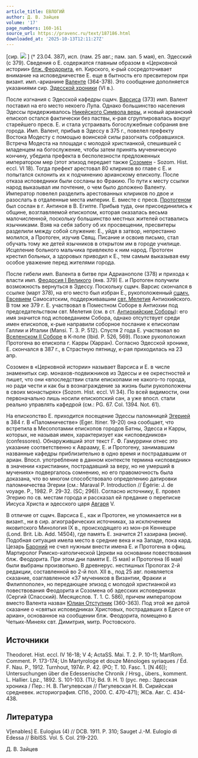 ```yaml
---
article_title: ЕВЛОГИЙ
author: Д. В. Зайцев
volume: '17'
page_numbers: 160-161
source_url: https://pravenc.ru/text/187186.html
downloaded_at: '2025-10-13T12:11:27Z'
---
```


[сир. ![](https://pravenc.ru/char/26094/nOx5cx5cGOcNx40/image.png) ] († 23.04. 387), исп. (пам. 25 авг.; пам. зап. 5 мая), еп. Эдесский (с 379). Сведения о Е. содержатся главным образом в «Церковной истории» [блж. Феодорита](<https://pravenc.ru/text/блж  Феодорита.html>), еп. Кирского, к-рый сосредоточивает внимание на исповедничестве Е. еще в бытность его пресвитером при визант. имп.-арианине [Валенте](https://pravenc.ru/text/Валенте.html) (364-378). Это сообщение дополняется указаниями сир. [Эдесской хроники](<https://pravenc.ru/text/Эдесской хроники.html>) (VI в.).

После изгнания с Эдесской кафедры сщмч. [Варсиса](https://pravenc.ru/text/Варсиса.html) (373) имп. Валент поставил на его место некоего Лупа. Однако большинство населения Эдессы придерживалось [Никейского Символа веры](<https://pravenc.ru/text/Никейский Символ веры.html>), и новый арианский епископ остался фактически без паствы, к-рая сгруппировалась вокруг старейшего пресв. Е. и стала устраивать богослужебные собрания вне города. Имп. Валент, прибыв в Эдессу в 375 г., повелел префекту Востока Модесту с помощью воинской силы разогнать собравшихся. Встреча Модеста на площади с молодой христианкой, спешившей с младенцем на богослужение, чтобы затем принять мученическую кончину, убедила префекта в бесполезности предложенных императором мер (этот эпизод передает также [Созомен](https://pravenc.ru/text/Созомен.html) - Sozom. Hist. eccl. VI 18). Тогда префект арестовал 80 клириков во главе с Е. и попытался склонить их к подчинению арианскому епископу. После отказа исповедники были сосланы во Фракию. По пути к месту ссылки народ выказывал им почтение, о чем было доложено Валенту. Император повелел разделить арестованных клириков по двое и разослать в отдаленные места империи. Е. вместе с пресв. [Протогеном](https://pravenc.ru/text/Протогеном.html) был сослан в г. Антиноя в В. Египте. Прибыв туда, они присоединились к общине, возглавляемой епископом, которая оказалась весьма малочисленной, поскольку большинство местных жителей оставались язычниками. Взяв на себя заботу об их просвещении, пресвитеры разделили между собой служение: Е., уйдя в затвор, непрестанно молился, а Протоген, изучив Свящ. Писание и освоив письмо, стал обучать тому же детей язычников в открытом им в городе училище. Исцеление больного мальчика привлекло к ним народ. Протоген крестил больных, а здоровых приводил к Е., тем самым выказывая ему особое уважение перед жителями города.

После гибели имп. Валента в битве при Адрианополе (378) и прихода к власти имп. [Феодосия I Великого](<https://pravenc.ru/text/Феодосия I Великого.html>) (янв. 379) Е. и Протоген получили возможность вернуться в Эдессу. Поскольку сщмч. Варсис скончался в ссылке (март 378), на его место был избран Е., рукоположенный [сщмч. Евсевием](<https://pravenc.ru/text/сщмч  Евсевием.html>) Самосатским, поддерживавшим [свт. Мелетия](<https://pravenc.ru/text/свт  Мелетия.html>) Антиохийского. В том же 379 г. Е. участвовал в Поместном Соборе в Антиохии под председательством свт. Мелетия (см. в ст. [Антиохийские Соборы](<https://pravenc.ru/text/Антиохийские Соборы.html>)): его имя значится под исповеданием Собора, однако отсутствует среди имен епископов, к-рые направили соборное послание к епископам Галлии и Италии (Mansi. T. 3. P. 512). Спустя 2 года Е. участвовал во [Вселенском II Соборе](<https://pravenc.ru/text/Вселенском II Соборе.html>) в К-поле (Ibid. P. 526, 569). Позже рукоположил Протогена во епископа г. Карры (Харран). Согласно Эдесской хронике, Е. скончался в 387 г., в Страстную пятницу, к-рая приходилась на 23 апр.

Созомен в «Церковной истории» называет Варсиса и Е. в числе знаменитых сир. монахов-подвижников из Эдессы и ее окрестностей и пишет, что они «впоследствии стали епископами не какого-то города, но ради чести и как бы в вознаграждение за жизнь были рукоположены в своих монастырях» (Sozom. Hist. eccl. VI 34). По всей видимости, они первоначально лишь носили епископский сан, а уже впосл. стали реально управлять кафедрой (см.: PG. 67. Col. 1394. Not. 61).

На епископство Е. приходится посещение Эдессы паломницей [Эгерией](https://pravenc.ru/text/Эгерией.html) в 384 г. В «Паломничестве» (Eger. Itiner. 19-20) она сообщает, что встретила в Месопотамии епископов городов Батны, Эдесса и Карры, которых, не называя имен, характеризует как «исповедников» (confessores). Обнаруживший этот текст Г. Ф. Гамуррини отнес это указание соответственно к Аврааму, Е. и Протогену, занимавшим названные кафедры приблизительно в одно время и пострадавшим от ариан. Впосл. употребление в данном контексте термина «исповедник» в значении «христианин, пострадавший за веру, но не умерший в мучениях» подвергалось сомнению, но его правомочность была доказана, что во многом способствовало определению датировки паломничества Эгерии (см.: Maraval P. Introduction // Égérie: J. de voyage. P., 1982. P. 29-32. (SC; 296)). Согласно источнику, Е. провел Эгерию по св. местам города и рассказал ей предание о переписке Иисуса Христа и эдесского царя [Авгаря](https://pravenc.ru/text/Авгарь.html) V.

В отличие от сщмч. Варсиса Е., как и Протоген, не упоминается ни в визант., ни в сир. агиографических источниках, за исключением яковитского Минология IX в., происходящего из мон-ря Кеннешре (Lond. Brit. Lib. Add. 14504), где память Е. значится 21 хазирана (июня). Подобная ситуация имела место в средние века и на Западе, пока кард. Цезарь [Бароний](https://pravenc.ru/text/БАРОНИЙ.html) не счел нужным внести имена Е. и Протогена в офиц. Мартиролог Римско-католической Церкви на основании повествования блж. Феодорита. При этом дни памяти Е. (5 мая) и Протогена (6 мая) были выбраны произвольно. В древнерус. нестишных Прологах 2-й редакции, составленной во 2-й пол. XII в., под 25 авг. появляется сказание, озаглавленное «37 мучеников в Византии, Фракии и Филиппополе», но передающее эпизод с молодой христианкой из повествования Феодорита и Созомена об эдесских исповедниках (Сергий (Спасский). Месяцеслов. Т. 1. С. 586), причем императором вместо Валента назван [Юлиан Отступник](<https://pravenc.ru/text/Юлиан Отступник.html>) (360-363). Под этой же датой сказание о «святых исповедниках Христовых, пострадавших в Едесе от ариан», основанное на сообщении блж. Феодорита, помещено в Четьих-Минеях свт. Димитрия, митр. Ростовского.

## Источники

Theodoret. Hist. eccl. IV 16-18; V 4; ActaSS. Mai. T. 2. P. 10-11; MartRom. Comment. P. 173-174; Un Martyrologe et douze Ménologes syriaques / Éd. F. Nau. P., 1912. Turnhout, 1974r. P. 42. (PO; T. 10. Fasc. 1. [N 46]); Untersuchungen über die Edessenische Chronik / Hrsg., übers., komment. L. Hallier. Lpz., 1892. S. 101-103. (TU; Bd. 9. H. 1) (рус. пер.: Эдесская хроника / Пер.: Н. В. Пигулевская // Пигулевская Н. В. Сирийская средневек. историография. СПб., 2000. С. 470-471); ЖСв. Авг. С. 434-438.

## Литература

V[enables] E. Eulogius (4) // DCB. 1911. P. 310; Sauget J.-M. Eulogio di Edessa // BiblSS. Vol. 5. Col. 219-220.

Д. В. Зайцев
